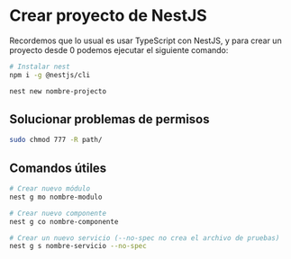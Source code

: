 # Crear proyecto de NestJS

Recordemos que lo usual es usar TypeScript con NestJS, y para crear un proyecto desde 0 podemos ejecutar el siguiente comando:

```bash
# Instalar nest
npm i -g @nestjs/cli

nest new nombre-projecto
```


## Solucionar problemas de permisos

```bash
sudo chmod 777 -R path/
```


## Comandos útiles

```bash
# Crear nuevo módulo
nest g mo nombre-modulo

# Crear nuevo componente
nest g co nombre-componente

# Crear un nuevo servicio (--no-spec no crea el archivo de pruebas)
nest g s nombre-servicio --no-spec
```



